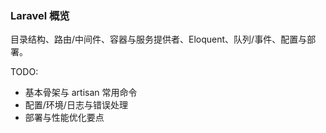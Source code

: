 ### Laravel 概览

目录结构、路由/中间件、容器与服务提供者、Eloquent、队列/事件、配置与部署。

TODO:
- 基本骨架与 artisan 常用命令
- 配置/环境/日志与错误处理
- 部署与性能优化要点


